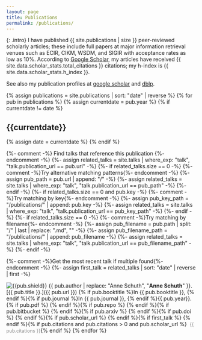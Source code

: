 ```yaml
---
layout: page
title: Publications
permalink: /publications/
---
```


{: .intro}
I have published {{ site.publications | size }} peer-reviewed scholarly articles; these include full papers at major information retrieval venues such as ECIR, CIKM, WSDM, and SIGIR with acceptance rates as low as 10%. According to [Google Scholar](https://scholar.google.com/citations?user=Y3ahb_wAAAAJ&hl=en), my articles have received {{ site.data.scholar_stats.total_citations }} citations; my h-index is {{ site.data.scholar_stats.h_index }}.

See also my publication profiles at [google scholar](http://scholar.google.nl/citations?user=Y3ahb_wAAAAJ&hl=en)
and [dblp](http://www.dblp.org/search/index.php#query=author:anne_schuth:).

{% assign publications = site.publications | sort: "date" | reverse %}
{% for pub in publications %}
{% assign currentdate = pub.year %}
{% if currentdate != date %}

## {{currentdate}}

{% assign date = currentdate %}
{% endif %}

{%- comment -%}
Find talks that reference this publication
{%- endcomment -%}
{%- assign related_talks = site.talks | where_exp: "talk", "talk.publication_url == pub.url" -%}
{%- if related_talks.size == 0 -%}
  {%- comment -%}Try alternative matching patterns{%- endcomment -%}
  {%- assign pub_path = pub.url | append: "/" -%}
  {%- assign related_talks = site.talks | where_exp: "talk", "talk.publication_url == pub_path" -%}
{%- endif -%}
{%- if related_talks.size == 0 and pub.key -%}
  {%- comment -%}Try matching by key{%- endcomment -%}
  {%- assign pub_key_path = "/publications/" | append: pub.key -%}
  {%- assign related_talks = site.talks | where_exp: "talk", "talk.publication_url == pub_key_path" -%}
{%- endif -%}
{%- if related_talks.size == 0 -%}
  {%- comment -%}Try matching by filename{%- endcomment -%}
  {%- assign pub_filename = pub.path | split: "/" | last | replace: ".md", "" -%}
  {%- assign pub_filename_path = "/publications/" | append: pub_filename -%}
  {%- assign related_talks = site.talks | where_exp: "talk", "talk.publication_url == pub_filename_path" -%}
{%- endif -%}

{%- comment -%}Get the most recent talk if multiple found{%- endcomment -%}
{%- assign first_talk = related_talks | sort: "date" | reverse | first -%}

![{{pub.shield}}](https://img.shields.io/badge/{{pub.shield}}) {{ pub.author | replace: "Anne Schuth", "**Anne Schuth**" }}. [{{ pub.title }}.]({{ pub.url }}) {% if pub.booktitle %}In {{ pub.booktitle }}, {% endif %}{% if
pub.journal %}In {{ pub.journal }}, {% endif %}{{ pub.year}}.{% if
pub.pdf %}&nbsp;[<i class="fa fa-file-pdf-o"></i>]({{pub.pdf}}){% endif %}{% if
pub.repo %}&nbsp;[<i class="fa fa-github"></i>]({{pub.repo}}){% endif %}{% if
pub.bitbucket %}&nbsp;[<i class="fa fa-bitbucket"></i>]({{pub.bitbucket}}){% endif %}{% if
pub.arxiv %}&nbsp;[<i class="fa fa-archive"></i>](https://arxiv.org/abs/{{pub.arxiv}}){% endif %}{% if
pub.doi %}&nbsp;[<i class="fa fa-link"></i>](https://doi.org/{{pub.doi}}){% endif %}{% if
pub.scholar_url %}&nbsp;[<i class="fa fa-graduation-cap"></i>]({{pub.scholar_url}}){% endif %}{% if
first_talk %}&nbsp;[<i class="fa fa-microphone"></i>]({{first_talk.url}}){% endif %}{% if pub.citations and pub.citations > 0 and pub.scholar_url %}&nbsp;<span style="color:#888;font-size:0.9em;"><i class="fa fa-quote-left"></i>&nbsp;<a href="{{ pub.scholar_url }}" style="color:#888;text-decoration:none;">{{ pub.citations }}</a></span>{% endif %}
{% endfor %}
